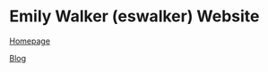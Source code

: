 # Emily Walker (eswalker) Website

[Homepage](https://github.com/eswalkerUmich/eswalkerUmich.github.io/HOMEPAGE)

[Blog](https://github.com/eswalkerUmich/eswalkerUmich.github.io/BLOG)
